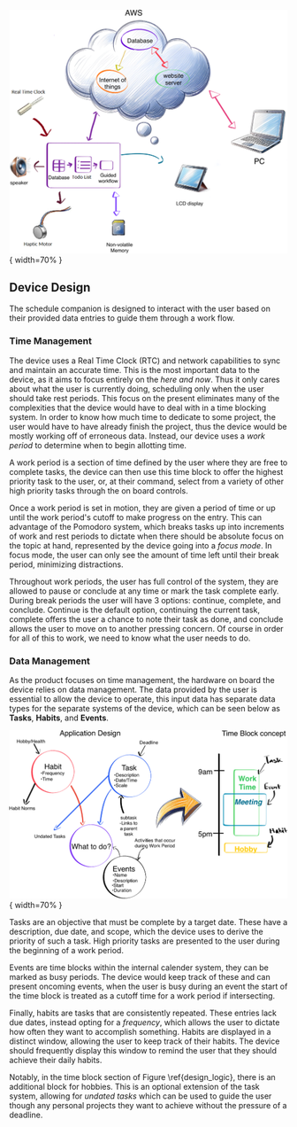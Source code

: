 ![Overall structure of the device\label{emb_flow}](images/embedded_system_flow_chart.png){ width=70% }

## Device Design

The schedule companion is designed to interact with the user based on their provided data entries to guide them through a work flow.

### Time Management

The device uses a Real Time Clock (RTC) and network capabilities to sync and maintain an accurate time. This is the most important data to the device, as it aims to focus entirely on the *here and now*. Thus it only cares about what the user is currently doing, scheduling only when the user should take rest periods. This focus on the present eliminates many of the complexities that the device would have to deal with in a time blocking system. In order to know how much time to dedicate to some project, the user would have to have already finish the project, thus the device would be mostly working off of erroneous data. Instead, our device uses a *work period* to determine when to begin allotting time.

A work period is a section of time defined by the user where they are free to complete tasks, the device can then use this time block to offer the highest priority task to the user, or, at their command, select from a variety of other high priority tasks through the on board controls.

Once a work period is set in motion, they are given a period of time or up until the work period's cutoff to make progress on the entry. This can advantage of the Pomodoro system, which breaks tasks up into increments of work and rest periods to dictate when there should be absolute focus on the topic at hand, represented by the device going into a *focus mode*. In focus mode, the user can only see the amount of time left until their break period, minimizing distractions.

Throughout work periods, the user has full control of the system, they are allowed to pause or conclude at any time or mark the task complete early. During break periods the user will have 3 options: continue, complete, and conclude. Continue is the default option, continuing the current task, complete offers the user a chance to note their task as done, and conclude allows the user to move on to another pressing concern. Of course in order for all of this to work, we need to know what the user needs to do.

### Data Management

As the product focuses on time management, the hardware on board the device relies on data management. The data provided by the user is essential to allow the device to operate, this input data has separate data types for the separate systems of the device, which can be seen below as **Tasks**, **Habits**, and **Events**.

![Data management and logic of the device\label{design_logic}](images/design_logic.png){ width=70% }

Tasks are an objective that must be complete by a target date. These have a description, due date, and scope, which the device uses to derive the priority of such a task. High priority tasks are presented to the user during the beginning of a work period.

Events are time blocks within the internal calender system, they can be marked as busy periods. The device would keep track of these and can present oncoming events, when the user is busy during an event the start of the time block is treated as a cutoff time for a work period if intersecting.

Finally, habits are tasks that are consistently repeated. These entries lack due dates, instead opting for a *frequency*, which allows the user to dictate how often they want to accomplish something. Habits are displayed in a distinct window, allowing the user to keep track of their habits. The device should frequently display this window to remind the user that they should achieve their daily habits.

Notably, in the time block section of Figure \ref{design_logic}, there is an additional block for hobbies. This is an optional extension of the task system, allowing for *undated tasks* which can be used to guide the user though any personal projects they want to achieve without the pressure of a deadline.
